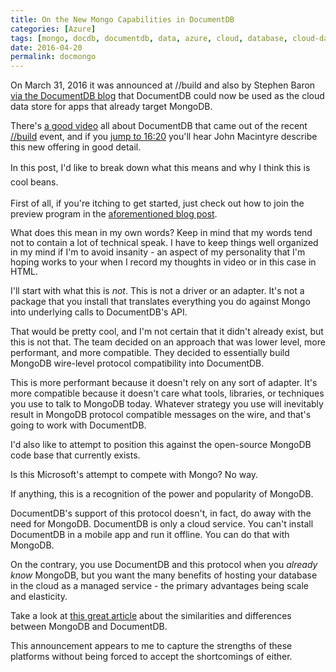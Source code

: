 ```yaml
---
title: On the New Mongo Capabilities in DocumentDB
categories: [Azure]
tags: [mongo, docdb, documentdb, data, azure, cloud, database, cloud-data, document-db]
date: 2016-04-20
permalink: docmongo
---
```


On March 31, 2016 it was announced at //build and also by Stephen Baron [via the DocumentDB blog](https://azure.microsoft.com/en-us/updates/public-preview-documentdb-protocol-support-for-mongodb/) that DocumentDB could now be used as the cloud data store for apps that already target MongoDB.
<!--more-->
There's [a good video](http://channel9.msdn.com/Events/Build/2016/B840) all about DocumentDB that came out of the recent [//build](http://build.microsoft.com) event, and if you [jump to 16:20](https://channel9.msdn.com/Events/Build/2016/B840#time=16m20s) you'll hear John Macintyre describe this new offering in good detail.

<span style="line-height: 1.6em;">In this post, I'd like to break down what this means and why I think this is cool beans.</span>

First of all, if you're itching to get started, just check out how to join the preview program in the [aforementioned blog post](https://azure.microsoft.com/en-us/documentation/articles/documentdb-protocol-mongodb/).

<span style="line-height: 15.6px;">What does this mean in my own words? Keep in mind that my words tend not to contain a lot of technical speak. I have to keep things well organized in my mind if I'm to avoid insanity - an aspect of my personality that I'm hoping works to your when I record my thoughts in video or in this case in HTML.</span>

I'll start with what this is _not_. This is not a driver or an adapter. It's not a package that you install that translates everything you do against Mongo into underlying calls to DocumentDB's API.

That would be pretty cool, and I'm not certain that it didn't already exist, but this is not that. The team decided on an approach that was lower level, more performant, and more compatible. They decided to essentially build MongoDB wire-level protocol compatibility into DocumentDB.

This is more performant because it doesn't rely on any sort of adapter. It's more compatible because it doesn't care what tools, libraries, or techniques you use to talk to MongoDB today. Whatever strategy you use will inevitably result in MongoDB protocol compatible messages on the wire, and that's going to work with DocumentDB.

I'd also like to attempt to position this against the open-source MongoDB code base that currently exists.

Is this Microsoft's attempt to compete with Mongo? No way.

If anything, this is a recognition of the power and popularity of MongoDB.

DocumentDB's support of this protocol doesn't, in fact, do away with the need for MongoDB. DocumentDB is only a cloud service. You can't install DocumentDB in a mobile app and run it offline. You can do that with MongoDB.

On the contrary, you use DocumentDB and this protocol when you _already know_ MongoDB, but you want the many benefits of hosting your database in the cloud as a managed service - the primary advantages being scale and elasticity.

Take a look at [this great article](http://db-engines.com/en/system/Microsoft+Azure+DocumentDB%3BMongoDB) about the similarities and differences between MongoDB and DocumentDB.

This announcement appears to me to capture the strengths of these platforms without being forced to accept the shortcomings of either.